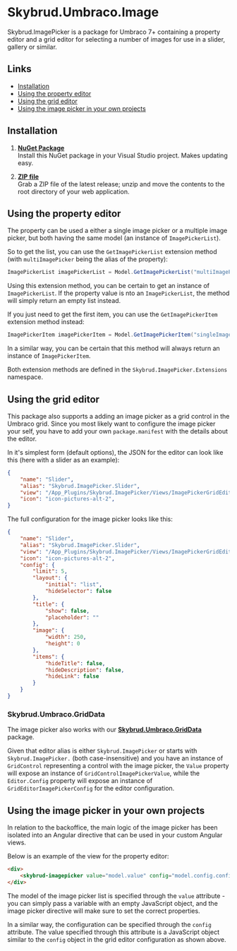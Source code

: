 Skybrud.Umbraco.Image
=====================

Skybrud.ImagePicker is a package for Umbraco 7+ containing a property editor and a grid editor for selecting a number of images for use in a slider, gallery or similar.





## Links

- <a href="#installation">Installation</a>
- <a href="#using-the-property-editor">Using the property editor</a>
- <a href="#using-the-grid-editor">Using the grid editor</a>
- <a href="#using-the-image-picker-in-your-own-projects">Using the image picker in your own projects</a>





## Installation

1. [**NuGet Package**][NuGetPackage]  
Install this NuGet package in your Visual Studio project. Makes updating easy.

1. [**ZIP file**][GitHubRelease]  
Grab a ZIP file of the latest release; unzip and move the contents to the root directory of your web application.

<!--1. [**Umbraco package**][UmbracoPackage]  
Install the package through the Umbraco backoffice.-->

[NuGetPackage]: https://www.nuget.org/packages/Skybrud.ImagePicker
[UmbracoPackage]: https://our.umbraco.org/projects/backoffice-extensions/skybrudimagepicker/
[GitHubRelease]: https://github.com/skybrud/Skybrud.ImagePicker/releases





## Using the property editor

The property can be used a either a single image picker or a multiple image picker, but both having the same model (an instance of `ImagePickerList`).

So to get the list, you can use the `GetImagePickerList` extension method (with `multiImagePicker` being the alias of the property):

```C#
ImagePickerList imagePickerList = Model.GetImagePickerList("multiImagePicker");
```

Using this extension method, you can be certain to get an instance of `ImagePickerList`. If the property value is nto an `ImagePickerList`, the method will simply return an empty list instead.

If you just need to get the first item, you can use the `GetImagePickerItem` extension method instead:

```C#
ImagePickerItem imagePickerItem = Model.GetImagePickerItem("singleImagePicker");
```

In a similar way, you can be certain that this method will always return an instance of `ImagePickerItem`.

Both extension methods are defined in the `Skybrud.ImagePicker.Extensions` namespace.





## Using the grid editor

This package also supports a adding an image picker as a grid control in the Umbraco grid. Since you most likely want to configure the image picker your self, you have to add your own `package.manifest` with the details about the editor.

In it's simplest form (default options), the JSON for the editor can look like this (here with a slider as an example):

```JSON
{
    "name": "Slider",
    "alias": "Skybrud.ImagePicker.Slider",
    "view": "/App_Plugins/Skybrud.ImagePicker/Views/ImagePickerGridEditor.html",
    "icon": "icon-pictures-alt-2",
}
```

The full configuration for the image picker looks like this:

```JSON
{
    "name": "Slider",
    "alias": "Skybrud.ImagePicker.Slider",
    "view": "/App_Plugins/Skybrud.ImagePicker/Views/ImagePickerGridEditor.html",
    "icon": "icon-pictures-alt-2",
    "config": {
        "limit": 5,
        "layout": {
            "initial": "list",
            "hideSelector": false
        },
        "title": {
            "show": false,
            "placeholder": ""
        },
        "image": {
            "width": 250,
            "height": 0
        },
        "items": {
            "hideTitle": false,
            "hideDescription": false,
            "hideLink": false
        }
    }
}
```





### Skybrud.Umbraco.GridData
The image picker also works with our <a href="https://github.com/skybrud/Skybrud.Umbraco.GridData" target="_blank"><strong>Skybrud.Umbraco.GridData</strong></a> package.

Given that editor alias is either `Skybrud.ImagePicker` or starts with `Skybrud.ImagePicker.` (both case-insensitive) and you have an instance of `GridControl` representing a control with the image picker, the `Value` property will expose an instance of `GridControlImagePickerValue`, while the `Editor.Config` property will expose an instance of `GridEditorImagePickerConfig` for the editor configuration.





## Using the image picker in your own projects

In relation to the backoffice, the main logic of the image picker has been isolated into an Angular directive that can be used in your custom Angular views.

Below is an example of the view for the property editor:

```HTML
<div>
    <skybrud-imagepicker value="model.value" config="model.config.config">Sponsored by omgbacon.dk</skybrud-imagepicker>
</div>
```

The model of the image picker list is specified through the `value` attribute - you can simply pass a variable with an empty JavaScript object, and the image picker directive will make sure to set the correct properties.

In a similar way, the configuration can be specified through the `config` attribute. The value specified through this attribute is a JavaScript object similar to the `config` object in the grid editor configuration as shown above.
